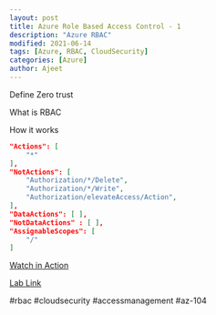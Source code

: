 ```yaml
---
layout: post
title: Azure Role Based Access Control - 1
description: "Azure RBAC"
modified: 2021-06-14
tags: [Azure, RBAC, CloudSecurity]
categories: [Azure]
author: Ajeet
---
```



Define Zero trust

What is RBAC

How it works

```json
"Actions": [
    "*"
],
"NotActions": [
    "Authorization/*/Delete",
    "Authorization/*/Write",
    "Authorization/elevateAccess/Action",
],
"DataActions": [ ],
"NotDataActions" : [ ],
"AssignableScopes": [
    "/"
]
```




[Watch in Action]()

[Lab Link](https://github.com/MicrosoftLearning/AZ-104-MicrosoftAzureAdministrator/blob/master/Instructions/Labs/LAB_02a_Manage_Subscriptions_and_RBAC.md)


#rbac #cloudsecurity #accessmanagement #az-104
